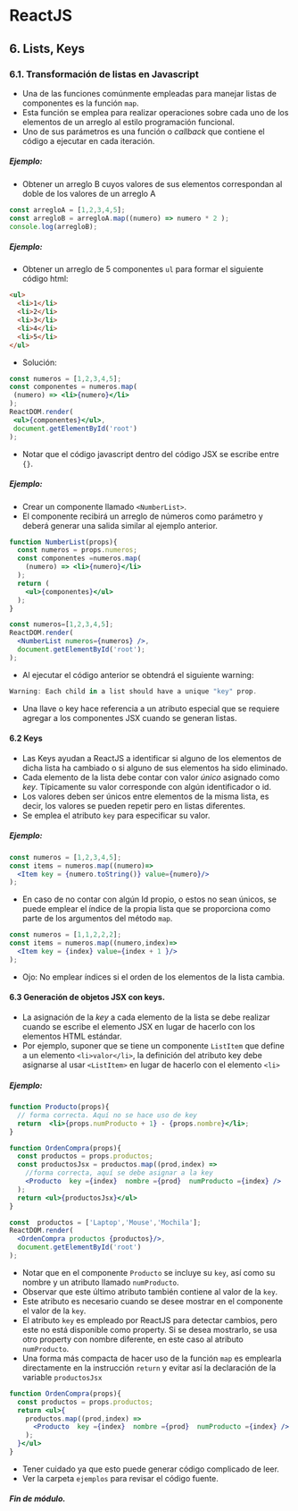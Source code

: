 ﻿# ReactJS
## 6. Lists, Keys
### 6.1. Transformación de listas en Javascript
* Una de las funciones comúnmente empleadas para manejar listas de componentes es la  función `map`.
* Esta función se emplea para realizar operaciones sobre cada uno de los elementos de un arreglo al estilo programación funcional.
* Uno de sus parámetros es una función o *callback* que contiene el código a ejecutar en cada iteración.
##### Ejemplo:
* Obtener un arreglo B cuyos valores de sus elementos correspondan al doble de los valores de un arreglo A
```javascript
const arregloA = [1,2,3,4,5];
const arregloB = arregloA.map((numero) => numero * 2 );
console.log(arregloB);
```
##### Ejemplo:
* Obtener un arreglo de 5 componentes `ul` para formar el siguiente código html: 
```html
<ul>
  <li>1</li>
  <li>2</li>
  <li>3</li>
  <li>4</li>
  <li>5</li>
</ul>
```
* Solución:
 ```jsx
const numeros = [1,2,3,4,5];
const componentes = numeros.map(
  (numero) => <li>{numero}</li>
);
ReactDOM.render(
  <ul>{componentes}</ul>,
  document.getElementById('root')
);
```
* Notar que el código javascript dentro del código JSX se escribe entre `{}`.
##### Ejemplo:
* Crear un componente llamado `<NumberList>`.
* El componente recibirá un arreglo de números como parámetro y deberá generar una salida similar al ejemplo anterior. 

```jsx
function NumberList(props){
  const numeros = props.numeros;
  const componentes =numeros.map(
    (numero) => <li>{numero}</li>
  );
  return (
    <ul>{componentes}</ul>
  );
}

const numeros=[1,2,3,4,5];
ReactDOM.render(
  <NumberList numeros={numeros} />,
  document.getElementById('root');
);
```
* Al ejecutar el código anterior se obtendrá el siguiente warning:
``` javascript
Warning: Each child in a list should have a unique "key" prop.
```
* Una llave o key hace referencia a un atributo especial que se requiere agregar a los componentes JSX cuando se generan listas. 
#### 6.2 Keys
* Las Keys ayudan a ReactJS  a identificar si alguno de los elementos de dicha lista ha cambiado o si alguno de sus elementos ha sido eliminado. 
* Cada elemento de la lista debe contar con valor *único* asignado como *key*. Típicamente su valor corresponde con algún identificador o id.
* Los valores deben ser únicos entre elementos de la misma lista, es decir, los valores se pueden repetir pero en listas diferentes.
* Se emplea el atributo `key` para especificar su valor.
##### Ejemplo:
```jsx
const numeros = [1,2,3,4,5];
const items = numeros.map((numero)=>
  <Item key = {numero.toString()} value={numero}/>
);
```
* En caso de no contar con algún Id propio, o estos no sean únicos, se puede emplear el índice de la propia lista que se proporciona como parte de los argumentos del método `map`.
```jsx
const numeros = [1,1,2,2,2];
const items = numeros.map((numero,index)=>
  <Item key = {index} value={index + 1 }/>
);
```
* Ojo: No emplear índices si el orden de los elementos de la lista cambia.
#### 6.3 Generación de objetos JSX con keys.
* La asignación de la *key*  a cada elemento de la lista se debe realizar cuando se escribe el elemento JSX en lugar de hacerlo con los elementos  HTML estándar.
* Por ejemplo, suponer que se tiene un componente `ListItem` que  define a un elemento `<li>valor</li>`, la definición del atributo key  debe asignarse al  usar `<ListItem>` en lugar de hacerlo con el elemento `<li>`
##### Ejemplo:
```jsx
function Producto(props){
  // forma correcta. Aquí no se hace uso de key
  return  <li>{props.numProducto + 1} - {props.nombre}</li>;
}

function OrdenCompra(props){
  const productos = props.productos;
  const productosJsx = productos.map((prod,index) =>
    //forma correcta, aquí se debe asignar a la key
    <Producto  key ={index}  nombre ={prod}  numProducto ={index} />
  );
  return <ul>{productosJsx}</ul>
}

const  productos = ['Laptop','Mouse','Mochila'];
ReactDOM.render(
  <OrdenCompra productos {productos}/>,
  document.getElementById('root')
);
```
* Notar que en el componente `Producto` se incluye su `key`, así como  su nombre  y un atributo llamado `numProducto`.
* Observar que este último atributo también contiene al valor de la `key`.
* Este atributo es necesario cuando se desee mostrar en el componente el valor de la `key`.  
* El atributo `key` es empleado por ReactJS para detectar cambios, pero este no está disponible como property.  Si se desea mostrarlo, se usa otro  property con nombre diferente, en este caso al atributo `numProducto`.
* Una forma más compacta de hacer uso de la función `map` es emplearla directamente en la instrucción `return` y evitar así la declaración de la variable `productosJsx`
```jsx
function OrdenCompra(props){
  const productos = props.productos;
  return <ul>{
    productos.map((prod,index) =>
      <Producto  key ={index}  nombre ={prod}  numProducto ={index} />
    );
  }</ul>
}
```
* Tener cuidado ya que esto puede generar código complicado de leer.
* Ver la carpeta `ejemplos` para revisar el código fuente.
##### Fin de módulo.
